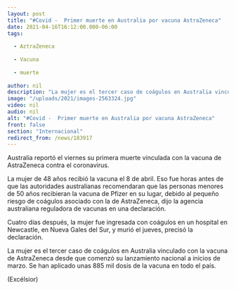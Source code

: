 ```yaml
---
layout: post
title: "#Covid -  Primer muerte en Australia por vacuna AstraZeneca"
date: 2021-04-16T16:12:00.000-06:00
tags:
  
  - AztraZeneca
  
  - Vacuna
  
  - muerte
  
author: nil
description: "La mujer es el tercer caso de coágulos en Australia vinculado con la vacuna de AstraZeneca desde que comenzó su lanzamiento nacional a inicios de marzo"
image: "/uploads/2021/images-2563324.jpg"
video: nil
audio: nil
alt: "#Covid -  Primer muerte en Australia por vacuna AstraZeneca"
front: false
section: "Internacional"
redirect_from: /news/183917
---
```


Australia reportó el viernes su primera muerte vinculada con la vacuna de AstraZeneca contra el coronavirus.

La mujer de 48 años recibió la vacuna el 8 de abril. Eso fue horas antes de que las autoridades australianas recomendaran que las personas menores de 50 años recibieran la vacuna de Pfizer en su lugar, debido al pequeño riesgo de coágulos asociado con la de AstraZeneca, dijo la agencia australiana reguladora de vacunas en una declaración.

Cuatro días después, la mujer fue ingresada con coágulos en un hospital en Newcastle, en Nueva Gales del Sur, y murió el jueves, precisó la declaración.

La mujer es el tercer caso de coágulos en Australia vinculado con la vacuna de AstraZeneca desde que comenzó su lanzamiento nacional a inicios de marzo. Se han aplicado unas 885 mil dosis de la vacuna en todo el país.

(Excélsior)